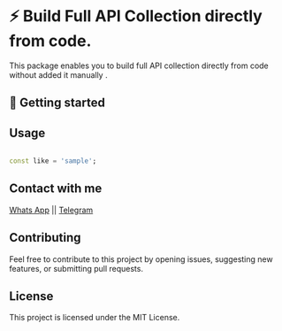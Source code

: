 # ⚡ Build Full API Collection directly from code.

This package enables you to build full API collection directly from code without added it manually .

## 🚀 Getting started



## Usage


```dart

const like = 'sample';
```

Contact with me
---------------

[Whats App](https://wa.me/00972598045064) ||
[Telegram](https://t.me/Abd_Alftah_Al_shanti)

## Contributing

Feel free to contribute to this project by opening issues, suggesting new features, or submitting pull requests.

## License

This project is licensed under the MIT License.